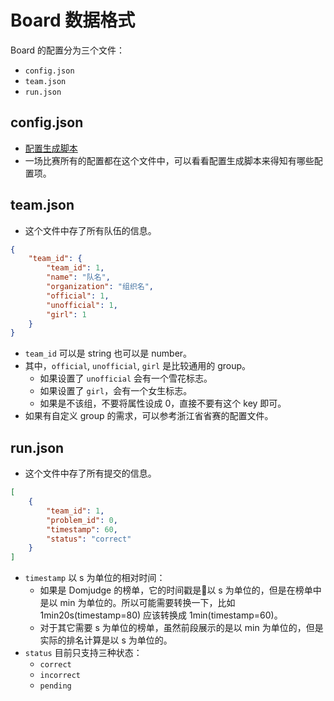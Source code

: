 # Board 数据格式

Board 的配置分为三个文件：

- `config.json`
- `team.json`
- `run.json`

## config.json

- [配置生成脚本](https://github.com/XCPCIO/XCPCIO-Board-Spider/blob/main/generate-config/gen-config.py)
- 一场比赛所有的配置都在这个文件中，可以看看配置生成脚本来得知有哪些配置项。

## team.json

- 这个文件中存了所有队伍的信息。

```json
{
	"team_id": {
		"team_id": 1,
		"name": "队名",
		"organization": "组织名",
		"official": 1,
		"unofficial": 1,
		"girl": 1
	}
}
```

- `team_id` 可以是 string 也可以是 number。
- 其中，`official`, `unofficial`, `girl` 是比较通用的 group。
    - 如果设置了 `unofficial` 会有一个雪花标志。
    - 如果设置了 `girl`，会有一个女生标志。
    - 如果是不该组，不要将属性设成 0，直接不要有这个 key 即可。
- 如果有自定义 group 的需求，可以参考浙江省省赛的配置文件。

## run.json

- 这个文件中存了所有提交的信息。

```json
[
	{
		"team_id": 1,
		"problem_id": 0,
		"timestamp": 60,
		"status": "correct"
	}
]
```

- `timestamp` 以 s 为单位的相对时间：
    - 如果是 Domjudge 的榜单，它的时间戳是以 s 为单位的，但是在榜单中是以 min 为单位的。所以可能需要转换一下，比如 1min20s(timestamp=80) 应该转换成 1min(timestamp=60)。
    - 对于其它需要 s 为单位的榜单，虽然前段展示的是以 min 为单位的，但是实际的排名计算是以 s 为单位的。
- `status` 目前只支持三种状态：
    - `correct`
    - `incorrect`
    - `pending`